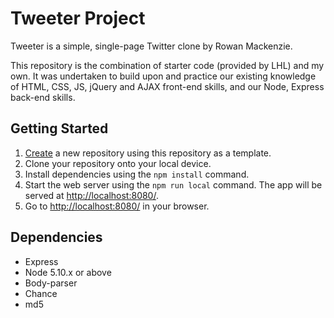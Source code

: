 # Tweeter Project

Tweeter is a simple, single-page Twitter clone by Rowan Mackenzie.

This repository is the combination of starter code (provided by LHL) and my own. It was undertaken to build upon and practice our existing knowledge of HTML, CSS, JS, jQuery and AJAX front-end skills, and our Node, Express back-end skills.

## Getting Started

1. [Create](https://docs.github.com/en/repositories/creating-and-managing-repositories/creating-a-repository-from-a-template) a new repository using this repository as a template.
2. Clone your repository onto your local device.
3. Install dependencies using the `npm install` command.
3. Start the web server using the `npm run local` command. The app will be served at <http://localhost:8080/>.
4. Go to <http://localhost:8080/> in your browser.

## Dependencies

- Express
- Node 5.10.x or above
- Body-parser
- Chance
- md5
